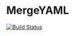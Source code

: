 # MergeYAML   
[![Build Status](https://travis-ci.org/Yashad/MergeYAML.svg?branch=master)](https://travis-ci.org/Yashad/MergeYAML)
